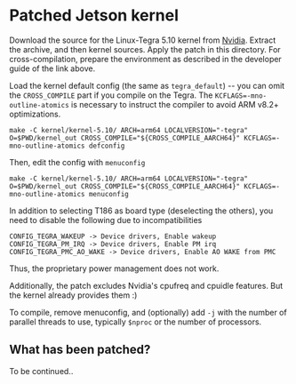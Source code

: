 # Patched Jetson kernel

Download the source for the Linux-Tegra 5.10 kernel from [Nvidia](https://developer.nvidia.com/embedded/jetson-linux-r3562). Extract the archive, and then kernel sources. Apply the patch in this directory.
For cross-compilation, prepare the environment as described in the developer guide of the link above.

Load the kernel default config (the same as `tegra_default`) -- you can omit the `CROSS_COMPILE` part if you compile on the Tegra. The `KCFLAGS=-mno-outline-atomics` is necessary to instruct the compiler to avoid ARM v8.2+ optimizations.
```
make -C kernel/kernel-5.10/ ARCH=arm64 LOCALVERSION="-tegra" O=$PWD/kernel_out CROSS_COMPILE="${CROSS_COMPILE_AARCH64}" KCFLAGS=-mno-outline-atomics defconfig
```

Then, edit the config with `menuconfig`
```
make -C kernel/kernel-5.10/ ARCH=arm64 LOCALVERSION="-tegra" O=$PWD/kernel_out CROSS_COMPILE="${CROSS_COMPILE_AARCH64}" KCFLAGS=-mno-outline-atomics menuconfig
```

In addition to selecting T186 as board type (deselecting the others), you need to disable the following due to incompatibilities
```
CONFIG_TEGRA_WAKEUP -> Device drivers, Enable wakeup
CONFIG_TEGRA_PM_IRQ -> Device drivers, Enable PM irq
CONFIG_TEGRA_PMC_AO_WAKE -> Device drivers, Enable AO WAKE from PMC
```
Thus, the proprietary power management does not work.

Additionally, the patch excludes Nvidia's cpufreq and cpuidle features. But the kernel already provides them :)

To compile, remove menuconfig, and (optionally) add `-j` with the number of parallel threads to use, typically `$nproc` or the number of processors.

## What has been patched?


To be continued..
